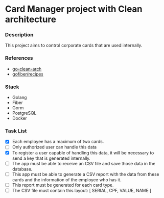 # Card Manager project with Clean architecture

### Description

This project aims to control corporate cards that are used internally.

### References

- [go-clean-arch](https://github.com/bxcodec/go-clean-arch)
- [gofiber/recipes](https://github.com/gofiber/recipes/tree/master/clean-architecture)

### Stack

* Golang
* Fiber
* Gorm
* PostgreSQL
* Docker

### Task List

- [X] Each employee has a maximum of two cards.
- [ ] Only authorized user can handle this data
- [X] To register a user capable of handling this data, it will be necessary to send a key that is generated internally.
- [ ] The app must be able to receive an CSV file and save those data in the database.
- [ ] This app must be able to generate a CSV report with the data from these cards and the information of the employee who has it.
- [ ] This report must be generated for each card type.
- [ ] The CSV file must contain this layout: [ SERIAL, CPF, VALUE, NAME ]